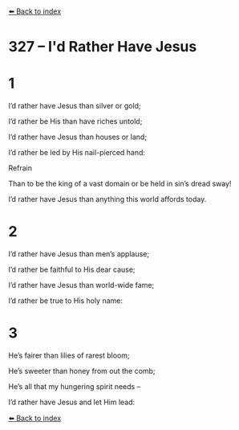 [⬅️ Back to index](../README.md)

# 327 – I'd Rather Have Jesus





# 1

I’d rather have Jesus than silver or gold;

I’d rather be His than have riches untold;

I’d rather have Jesus than houses or land;

I’d rather be led by His nail-pierced hand:



Refrain

Than to be the king of a vast domain or be held in sin’s dread sway!

I’d rather have Jesus than anything this world affords today.



# 2

I’d rather have Jesus than men’s applause;

I’d rather be faithful to His dear cause;

I’d rather have Jesus than world-wide fame;

I’d rather be true to His holy name:



# 3

He’s fairer than lilies of rarest bloom;

He’s sweeter than honey from out the comb;

He’s all that my hungering spirit needs –

I’d rather have Jesus and let Him lead:

[⬅️ Back to index](../README.md)
